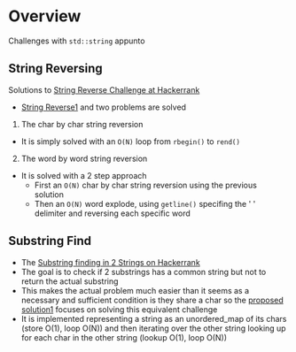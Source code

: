
# Overview 

Challenges with `std::string` appunto 

## String Reversing 

Solutions to [String Reverse Challenge at Hackerrank](https://www.hackerrank.com/contests/ngcjcjccg/challenges/string-reverse) 

- [String Reverse1](string_reverse1.cpp) and two problems are solved 
1. The char by char string reversion 
  - It is simply solved with an `O(N)` loop from `rbegin()` to `rend()` 
2. The word by word string reversion 
  - It is solved with a 2 step approach 
    - First an `O(N)` char by char string reversion using the previous solution 
    - Then an `O(N)` word explode, using `getline()` specifing the ' ' delimiter and reversing each specific word 



## Substring Find 

- The [Substring finding in 2 Strings on Hackerrank](https://www.hackerrank.com/challenges/two-strings/problem) 
- The goal is to check if 2 substrings has a common string but not to return the actual substring 
- This makes the actual problem much easier than it seems as a necessary and sufficient condition is they share a char so the [proposed solution1](substring_find1.cpp) focuses on solving this equivalent challenge 
- It is implemented representing a string as an unordered_map of its chars (store O(1), loop O(N)) and then iterating over the other string looking up for each char in the other string (lookup O(1), loop O(N))





